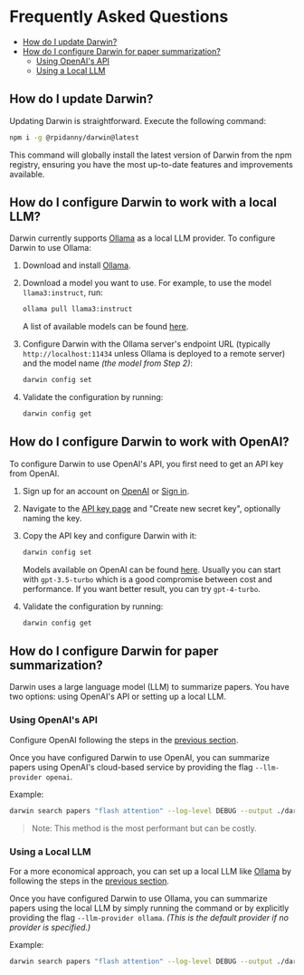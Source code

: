 # Frequently Asked Questions

<!-- START doctoc generated TOC please keep comment here to allow auto update -->
<!-- DON'T EDIT THIS SECTION, INSTEAD RE-RUN doctoc TO UPDATE -->

- [How do I update Darwin?](#how-do-i-update-darwin)
- [How do I configure Darwin for paper summarization?](#how-do-i-configure-darwin-for-paper-summarization)
  - [Using OpenAI's API](#using-openais-api)
  - [Using a Local LLM](#using-a-local-llm)

<!-- END doctoc generated TOC please keep comment here to allow auto update -->

## How do I update Darwin?

Updating Darwin is straightforward. Execute the following command:

```bash
npm i -g @rpidanny/darwin@latest
```

This command will globally install the latest version of Darwin from the npm registry, ensuring you have the most up-to-date features and improvements available.

## How do I configure Darwin to work with a local LLM?

Darwin currently supports [Ollama](https://ollama.com/) as a local LLM provider. To configure Darwin to use Ollama:

1. Download and install [Ollama](https://ollama.com/).
2. Download a model you want to use. For example, to use the model `llama3:instruct`, run:

   ```sh
   ollama pull llama3:instruct
   ```

   A list of available models can be found [here](https://ollama.com/library).

3. Configure Darwin with the Ollama server's endpoint URL (typically `http://localhost:11434` unless Ollama is deployed to a remote server) and the model name _(the model from Step 2)_:

   ```bash
   darwin config set
   ```

4. Validate the configuration by running:

   ```bash
   darwin config get
   ```

## How do I configure Darwin to work with OpenAI?

To configure Darwin to use OpenAI's API, you first need to get an API key from OpenAI.

1. Sign up for an account on [OpenAI](https://platform.openai.com/signup) or [Sign in](https://platform.openai.com/login).
2. Navigate to the [API key page](https://platform.openai.com/account/api-keys) and "Create new secret key", optionally naming the key.
3. Copy the API key and configure Darwin with it:

   ```bash
   darwin config set
   ```

   Models available on OpenAI can be found [here](https://platform.openai.com/docs/models). Usually you can start with `gpt-3.5-turbo` which is a good compromise between cost and performance. If you want better result, you can try `gpt-4-turbo`.

4. Validate the configuration by running:

   ```bash
   darwin config get
   ```

## How do I configure Darwin for paper summarization?

Darwin uses a large language model (LLM) to summarize papers. You have two options: using OpenAI's API or setting up a local LLM.

### Using OpenAI's API

Configure OpenAI following the steps in the [previous section](#how-do-i-configure-darwin-to-work-with-openai).

Once you have configured Darwin to use OpenAI, you can summarize papers using OpenAI's cloud-based service by providing the flag `--llm-provider openai`.

Example:

```bash
darwin search papers "flash attention" --log-level DEBUG --output ./darwin-data --count 3 --include-summary --llm-provider openai
```

> Note: This method is the most performant but can be costly.

### Using a Local LLM

For a more economical approach, you can set up a local LLM like [Ollama](https://ollama.com/) by following the steps in the [previous section](#how-do-i-configure-darwin-to-work-with-a-local-llm).

Once you have configured Darwin to use Ollama, you can summarize papers using the local LLM by simply running the command or by explicitly providing the flag `--llm-provider ollama`. _(This is the default provider if no provider is specified.)_

Example:

```bash
darwin search papers "flash attention" --log-level DEBUG --output ./darwin-data --count 3 --include-summary --llm-provider ollama
```
